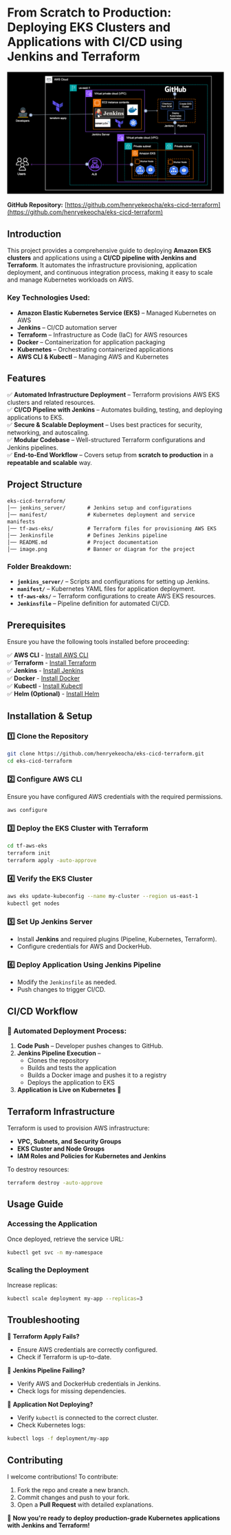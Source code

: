 # From Scratch to Production: Deploying EKS Clusters and Applications with CI/CD using Jenkins and Terraform

![alt text](image.png)

**GitHub Repository:** [https://github.com/henryekeocha/eks-cicd-terraform](https://github.com/henryekeocha/eks-cicd-terraform)

## **Introduction**  
This project provides a comprehensive guide to deploying **Amazon EKS clusters** and applications using a **CI/CD pipeline with Jenkins and Terraform**. It automates the infrastructure provisioning, application deployment, and continuous integration process, making it easy to scale and manage Kubernetes workloads on AWS.

### **Key Technologies Used:**  
- **Amazon Elastic Kubernetes Service (EKS)** – Managed Kubernetes on AWS  
- **Jenkins** – CI/CD automation server  
- **Terraform** – Infrastructure as Code (IaC) for AWS resources  
- **Docker** – Containerization for application packaging  
- **Kubernetes** – Orchestrating containerized applications  
- **AWS CLI & Kubectl** – Managing AWS and Kubernetes  

## **Features**  
✅ **Automated Infrastructure Deployment** – Terraform provisions AWS EKS clusters and related resources.  
✅ **CI/CD Pipeline with Jenkins** – Automates building, testing, and deploying applications to EKS.  
✅ **Secure & Scalable Deployment** – Uses best practices for security, networking, and autoscaling.  
✅ **Modular Codebase** – Well-structured Terraform configurations and Jenkins pipelines.  
✅ **End-to-End Workflow** – Covers setup from **scratch to production** in a **repeatable and scalable** way.  

## **Project Structure**  
```
eks-cicd-terraform/
│── jenkins_server/       # Jenkins setup and configurations
│── manifest/             # Kubernetes deployment and service manifests
│── tf-aws-eks/           # Terraform files for provisioning AWS EKS
│── Jenkinsfile           # Defines Jenkins pipeline
│── README.md             # Project documentation
│── image.png             # Banner or diagram for the project
```

### **Folder Breakdown:**  
- **`jenkins_server/`** – Scripts and configurations for setting up Jenkins.  
- **`manifest/`** – Kubernetes YAML files for application deployment.  
- **`tf-aws-eks/`** – Terraform configurations to create AWS EKS resources.  
- **`Jenkinsfile`** – Pipeline definition for automated CI/CD.  

## **Prerequisites**  
Ensure you have the following tools installed before proceeding:  

✅ **AWS CLI** - [Install AWS CLI](https://docs.aws.amazon.com/cli/latest/userguide/install-cliv2.html)  
✅ **Terraform** - [Install Terraform](https://developer.hashicorp.com/terraform/downloads)  
✅ **Jenkins** - [Install Jenkins](https://www.jenkins.io/doc/book/installing/)  
✅ **Docker** - [Install Docker](https://docs.docker.com/get-docker/)  
✅ **Kubectl** - [Install Kubectl](https://kubernetes.io/docs/tasks/tools/install-kubectl/)  
✅ **Helm (Optional)** - [Install Helm](https://helm.sh/docs/intro/install/)  

## **Installation & Setup**  

### **1️⃣ Clone the Repository**  
```sh
git clone https://github.com/henryekeocha/eks-cicd-terraform.git
cd eks-cicd-terraform
```

### **2️⃣ Configure AWS CLI**  
Ensure you have configured AWS credentials with the required permissions.  
```sh
aws configure
```

### **3️⃣ Deploy the EKS Cluster with Terraform**  
```sh
cd tf-aws-eks
terraform init
terraform apply -auto-approve
```

### **4️⃣ Verify the EKS Cluster**  
```sh
aws eks update-kubeconfig --name my-cluster --region us-east-1
kubectl get nodes
```

### **5️⃣ Set Up Jenkins Server**  
- Install **Jenkins** and required plugins (Pipeline, Kubernetes, Terraform).  
- Configure credentials for AWS and DockerHub.  

### **6️⃣ Deploy Application Using Jenkins Pipeline**  
- Modify the `Jenkinsfile` as needed.  
- Push changes to trigger CI/CD.  

## **CI/CD Workflow**  
### **🔄 Automated Deployment Process:**  
1. **Code Push** – Developer pushes changes to GitHub.  
2. **Jenkins Pipeline Execution** –  
   - Clones the repository  
   - Builds and tests the application  
   - Builds a Docker image and pushes it to a registry  
   - Deploys the application to EKS  
3. **Application is Live on Kubernetes** 🎉  

## **Terraform Infrastructure**  
Terraform is used to provision AWS infrastructure:  
- **VPC, Subnets, and Security Groups**  
- **EKS Cluster and Node Groups**  
- **IAM Roles and Policies for Kubernetes and Jenkins**  

To destroy resources:  
```sh
terraform destroy -auto-approve
```

## **Usage Guide**  

### **Accessing the Application**  
Once deployed, retrieve the service URL:  
```sh
kubectl get svc -n my-namespace
```

### **Scaling the Deployment**  
Increase replicas:  
```sh
kubectl scale deployment my-app --replicas=3
```

## **Troubleshooting**  

🔴 **Terraform Apply Fails?**  
- Ensure AWS credentials are correctly configured.  
- Check if Terraform is up-to-date.  

🔴 **Jenkins Pipeline Failing?**  
- Verify AWS and DockerHub credentials in Jenkins.  
- Check logs for missing dependencies.  

🔴 **Application Not Deploying?**  
- Verify `kubectl` is connected to the correct cluster.  
- Check Kubernetes logs:  
```sh
kubectl logs -f deployment/my-app
```

## **Contributing**  
I welcome contributions! To contribute:  
1. Fork the repo and create a new branch.  
2. Commit changes and push to your fork.  
3. Open a **Pull Request** with detailed explanations.  

🚀 **Now you're ready to deploy production-grade Kubernetes applications with Jenkins and Terraform!**  
